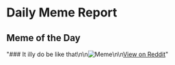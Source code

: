# Daily Meme Report

## Meme of the Day
"### It illy do be like that\n\n![Meme](https://i.redd.it/u69b0w4dx4ue1.gif)\n\n[View on Reddit](https://redd.it/1jwhqba)"
